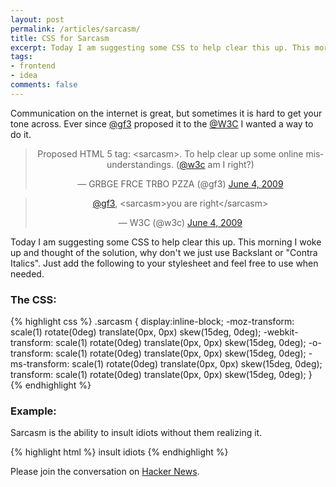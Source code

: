 ```yaml
---
layout: post
permalink: /articles/sarcasm/
title: CSS for Sarcasm
excerpt: Today I am suggesting some CSS to help clear this up. This morning I woke up and thought of the solution, why don't we just use Backslant or "Contra Italics". Just add the following to your stylesheet and feel free to use when needed.
tags:
- frontend
- idea
comments: false
---
```


<p>Communication on the internet is great, but sometimes it is hard to get your tone across. Ever since <a href="https://twitter.com/#!/gf3">@gf3</a> proposed it to the <a href="https://twitter.com/#!/w3c">@W3C</a> I wanted a way to do it.</p>

<center>
<blockquote class="twitter-tweet" lang="en"><p lang="en" dir="ltr">Proposed HTML 5 tag: &lt;sarcasm&gt;. To help clear up some online misunderstandings. (<a href="https://twitter.com/w3c">@w3c</a> am I right?)</p>&mdash; GRBGE FRCE TRBO PZZA (@gf3) <a href="https://twitter.com/gf3/status/2025825142">June 4, 2009</a></blockquote>
<script async src="//platform.twitter.com/widgets.js" charset="utf-8"></script>

<blockquote class="twitter-tweet" lang="en"><p lang="en" dir="ltr"><a href="https://twitter.com/gf3">@gf3</a>, &lt;sarcasm&gt;you are right&lt;/sarcasm&gt;</p>&mdash; W3C (@w3c) <a href="https://twitter.com/w3c/status/2027402192">June 4, 2009</a></blockquote>
<script async src="//platform.twitter.com/widgets.js" charset="utf-8"></script>
</center>

<p>Today I am suggesting some CSS to help clear this up. This morning I woke up and thought of the solution, why don't we just use Backslant or "Contra Italics". Just add the following to your stylesheet and feel free to use when needed.</p>

<h3>The CSS:</h3>
{% highlight css %}
.sarcasm {
	display:inline-block;
	-moz-transform: scale(1) rotate(0deg) translate(0px, 0px) skew(15deg, 0deg);
	-webkit-transform: scale(1) rotate(0deg) translate(0px, 0px) skew(15deg, 0deg);
	-o-transform: scale(1) rotate(0deg) translate(0px, 0px) skew(15deg, 0deg);
	-ms-transform: scale(1) rotate(0deg) translate(0px, 0px) skew(15deg, 0deg);
	transform: scale(1) rotate(0deg) translate(0px, 0px) skew(15deg, 0deg);
}
{% endhighlight %}

<h3>Example:</h3>
<p>Sarcasm is the ability to <span class="sarcasm">insult idiots</span> without them realizing it.</p>
{% highlight html %}
<span class="sarcasm">insult idiots</span>
{% endhighlight %}

<p>Please join the conversation on <a href="http://news.ycombinator.com/item?id=3699121">Hacker News</a>.</p>
